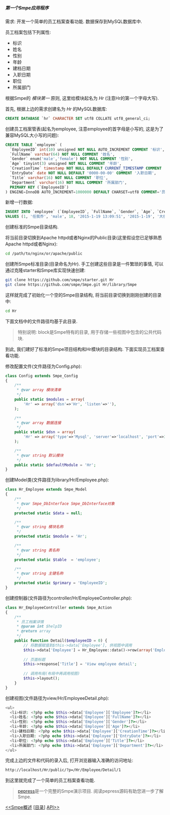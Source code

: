 ##### 第一个Smpe应用程序

需求: 开发一个简单的员工档案查看功能. 数据保存到MySQL数据库中.

员工档案包括下列属性:

  * 标识
  * 姓名
  * 性别
  * 年龄
  * 建档日期
  * 入职日期
  * 职位
  * 所属部门

根据Smpe的 *模块第一* 原则, 这里给模块起名为 *Hr* (注意Hr的第一个字母大写).

首先, 根据上边的需求创建名为 *Hr* 的MySQL数据库:

```sql
CREATE DATABASE `hr` CHARACTER SET utf8 COLLATE utf8_general_ci;
```

创建员工档案管表(起名为employee, 注意employee的首字母是小写的, 这是为了兼容MySQL大小写的问题):

```sql
CREATE TABLE `employee` (
  `EmployeeID` int(10) unsigned NOT NULL AUTO_INCREMENT COMMENT '标识',
  `FullName` varchar(64) NOT NULL COMMENT '姓名',
  `Gender` enum('male','female') NOT NULL COMMENT '性别',
  `Age` tinyint(3) unsigned NOT NULL COMMENT '年龄',
  `CreationTime` timestamp NOT NULL DEFAULT CURRENT_TIMESTAMP COMMENT '入职日期',
  `EntryDate` date NOT NULL DEFAULT '0000-00-00' COMMENT '入职日期',
  `Title` varchar(16) NOT NULL COMMENT '职位',
  `Department` varchar(16) NOT NULL COMMENT '所属部门',
  PRIMARY KEY (`EmployeeID`)
) ENGINE=InnoDB AUTO_INCREMENT=1000000 DEFAULT CHARSET=utf8 COMMENT='员工档案';
```

新增一行数据:

```sql
INSERT INTO `employee` (`EmployeeID`, `FullName`, `Gender`, `Age`, `CreationTime`, `EntryDate`, `Title`, `Department`)
VALUES (1, '任我乔', 'male', 18, '2015-1-19 13:09:51', '2015-1-19', '大侠', '大唐镖局');
```

创建标准的Smpe目录结构.

将当前目录切换到Apache httpd或者Nginx的Public目录(这里假设您已足够熟悉Apache httpd或者Nginx):

```bash
cd /path/to/nginx/or/apache/public
```

创建所Smpe标准目录(目录命名为Hr). 手工创建这些目录是一件繁琐的事情, 可以通过克隆starter和Smpe库实现快速创建:

```bash
git clone https://github.com/smpe/starter.git Hr
git clone https://github.com/smpe/Smpe.git Hr/library/Smpe
```

这样就完成了初始化一个空的Smpe目录结构, 将当前目录切换到刚刚创建的目录中:

```bash
cd Hr
```

下面文档中的文件路径均基于此目录.

> 特别说明: block是Smpe特有的目录, 用于存储一些视图中包含的公共代码块.

到此, 我们建好了标准的Smpe项目结构和Hr模块的目录结构. 下面实现员工档案查看功能.

修改配置文件(文件路径为Config.php):

```php
class Config extends Smpe_Config
{
	/**
	 * @var array 模块清单
	 */
	public static $modules = array(
		'Hr' => array('dsn'=>'Hr', 'listen'=>''),
	);

	/**
	 * @var array 数据连接
	 */
	public static $dsn = array(
		'Hr' => array('type'=>'Mysql', 'server'=>'localhost', 'port'=>3306, 'user'=>'root', 'password'=>'', 'database'=>'Hr'),
	);

	/**
	 * @var string 默认模块
	 */
	public static $defaultModule = 'Hr';
}

```

创建Model类(文件路径为library/Hr/Employee.php):

```php
class Hr_Employee extends Smpe_Model
{
    /**
     * @var Smpe_DbInterface Smpe_DbInterface对象
     */
    protected static $data = null;

    /**
     * @var string 模块名称
     */
    protected static $module = 'Hr';

    /**
     * @var string 表名称
     */
    protected static $table  = 'employee';

    /**
     * @var string 主键名称
     */
    protected static $primary = 'EmployeeID';
}
```

创建控制器(文件路径为controller/Hr/EmployeeController.php):

```php
class Hr_EmployeeController extends Smpe_Action
{
    /**
     * 员工档案详情
     * @param int $helpID
     * @return array
     */
    public function Detail($employeeID = 0) {
		// 将数据赋值到$this->data['Employee'], 供视图中调用
        $this->data['Employee'] = Hr_Employee::data()->row(array('EmployeeID'=>$employeeID));
		
		// 页面标题
        $this->response['Title'] = 'View employee detail';
		
		// 调用布局(布局中再调用视图)
        $this->layout();
    }
}
```

创建视图(文件路径为view/Hr/EmployeeDetail.php):

```php
<ul>
  <li>标识: <?php echo $this->data['Employee']['Employee']?></li>
  <li>姓名: <?php echo $this->data['Employee']['FullName']?></li>
  <li>性别: <?php echo $this->data['Employee']['Gender']?></li>
  <li>年龄: <?php echo $this->data['Employee']['Age']?></li>
  <li>建档日期: <?php echo $this->data['Employee']['CreationTime']?></li>
  <li>入职日期: <?php echo $this->data['Employee']['EntryDate']?></li>
  <li>职位: <?php echo $this->data['Employee']['Title']?></li>
  <li>所属部门: <?php echo $this->data['Employee']['Department']?></li>
</ul>
```

完成上边的文件和代码的录入后, 打开浏览器输入准确的访问地址:

```bash
http://localhost/Hr/public/?p=/Hr/Employee/Detail/1
```
到这里就完成了一个简单的员工档案查看功能.

> [pepress](https://github.com/smpe/pepress)是一个完整的Smpe演示项目. 阅读pepress源码有助您进一步了解Smpe.

[<<Smpe概述](0.md)
[[目录](README.md)]
[API>>](2.md)
